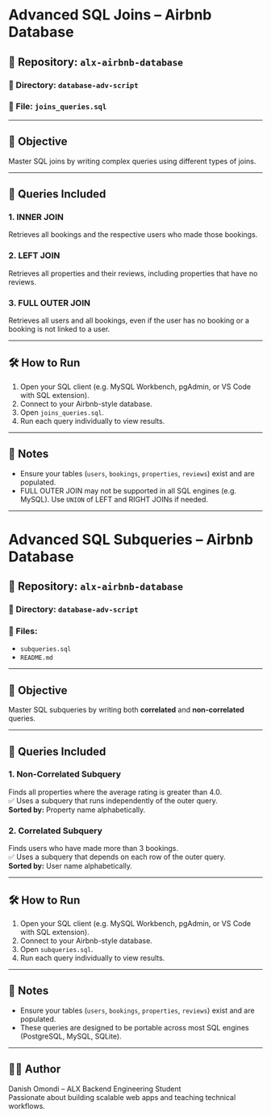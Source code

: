 # Advanced SQL Joins – Airbnb Database

## 📁 Repository: `alx-airbnb-database`
### 📂 Directory: `database-adv-script`
### 📄 File: `joins_queries.sql`

---

## 🎯 Objective

Master SQL joins by writing complex queries using different types of joins.

---

## 📌 Queries Included

### 1. INNER JOIN
Retrieves all bookings and the respective users who made those bookings.

### 2. LEFT JOIN
Retrieves all properties and their reviews, including properties that have no reviews.

### 3. FULL OUTER JOIN
Retrieves all users and all bookings, even if the user has no booking or a booking is not linked to a user.

---

## 🛠️ How to Run

1. Open your SQL client (e.g. MySQL Workbench, pgAdmin, or VS Code with SQL extension).
2. Connect to your Airbnb-style database.
3. Open `joins_queries.sql`.
4. Run each query individually to view results.

---

## 🧠 Notes

- Ensure your tables (`users`, `bookings`, `properties`, `reviews`) exist and are populated.
- FULL OUTER JOIN may not be supported in all SQL engines (e.g. MySQL). Use `UNION` of LEFT and RIGHT JOINs if needed.

---




# Advanced SQL Subqueries – Airbnb Database

## 📁 Repository: `alx-airbnb-database`
### 📂 Directory: `database-adv-script`
### 📄 Files:
- `subqueries.sql`
- `README.md`

---

## 🎯 Objective

Master SQL subqueries by writing both **correlated** and **non-correlated** queries.

---

## 📌 Queries Included

### 1. Non-Correlated Subquery
Finds all properties where the average rating is greater than 4.0.  
✅ Uses a subquery that runs independently of the outer query.  
**Sorted by:** Property name alphabetically.

### 2. Correlated Subquery
Finds users who have made more than 3 bookings.  
✅ Uses a subquery that depends on each row of the outer query.  
**Sorted by:** User name alphabetically.

---

## 🛠️ How to Run

1. Open your SQL client (e.g. MySQL Workbench, pgAdmin, or VS Code with SQL extension).
2. Connect to your Airbnb-style database.
3. Open `subqueries.sql`.
4. Run each query individually to view results.

---

## 🧠 Notes

- Ensure your tables (`users`, `bookings`, `properties`, `reviews`) exist and are populated.
- These queries are designed to be portable across most SQL engines (PostgreSQL, MySQL, SQLite).

---

## 👨‍💻 Author

Danish Omondi – ALX Backend Engineering Student  
Passionate about building scalable web apps and teaching technical workflows.
